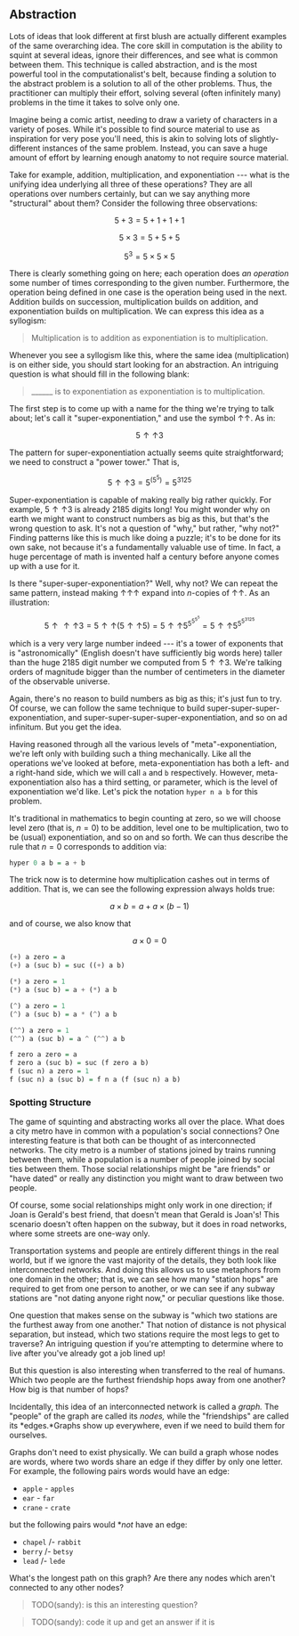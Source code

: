 ## Abstraction

Lots of ideas that look different at first blush are actually different examples
of the same overarching idea. The core skill in computation is the ability to
squint at several ideas, ignore their differences, and see what is common
between them. This technique is called abstraction, and is the most powerful
tool in the computationalist's belt, because finding a solution to the abstract
problem is a solution to all of the other problems. Thus, the practitioner can
multiply their effort, solving several (often infinitely many) problems in the
time it takes to solve only one.

Imagine being a comic artist, needing to draw a variety of characters in a
variety of poses. While it's possible to find source material to use as
inspiration for very pose you'll need, this is akin to solving lots of
slightly-different instances of the same problem. Instead, you can save a huge
amount of effort by learning enough anatomy to not require source material.

Take for example, addition, multiplication, and exponentiation --- what is the
unifying idea underlying all three of these operations? They are all operations
over numbers certainly, but can we say anything more "structural" about them?
Consider the following three observations:

$$
5 + 3 = 5 + 1 + 1 + 1
$$

$$
5 \times 3 = 5 + 5 + 5
$$

$$
5^3 = 5 \times 5 \times 5
$$

There is clearly something going on here; each operation does *an operation* some
number of times corresponding to the given number. Furthermore, the operation
being defined in one case is the operation being used in the next. Addition
builds on succession, multiplication builds on addition, and exponentiation
builds on multiplication. We can express this idea as a syllogism:

> Multiplication is to addition as exponentiation is to multiplication.

Whenever you see a syllogism like this, where the same idea (multiplication) is
on either side, you should start looking for an abstraction. An intriguing
question is what should fill in the following blank:

> ______ is to exponentiation as exponentiation is to multiplication.


The first step is to come up with a name for the thing we're trying to talk
about; let's call it "super-exponentiation," and use the symbol &uarr;&uarr;. As
in:

$$
5 \mathbin{\uparrow\uparrow} 3
$$

The pattern for super-exponentiation actually seems quite straightforward; we
need to construct a "power tower." That is,

$$
5 \mathbin{\uparrow\uparrow} 3 = 5 ^ {(5 ^ 5)} = 5 ^ {3125}
$$

Super-exponentiation is capable of making really big rather quickly. For
example, $5 \mathbin{\uparrow\uparrow} 3$ is already 2185 digits long! You might
wonder why on earth we might want to construct numbers as big as this, but
that's the wrong question to ask. It's not a question of "why," but rather, "why
not?" Finding patterns like this is much like doing a puzzle; it's to be done
for its own sake, not because it's a fundamentally valuable use of time. In
fact, a huge percentage of math is invented half a century before anyone comes
up with a use for it.

Is there "super-super-exponentiation?" Well, why not? We can repeat the same
pattern, instead making &uarr;&uarr;&uarr; expand into $n$-copies of
&uarr;&uarr;. As an illustration:

$$
5 \mathbin{\uparrow\uparrow\uparrow} 3 = 5 \mathbin{\uparrow\uparrow} (5\mathbin{\uparrow\uparrow} 5)
= 5 \mathbin{\uparrow\uparrow} 5^{5^{5^{5^5}}} = 5 \mathbin{\uparrow\uparrow} 5^{5^{5^{3125}}}
$$

which is a very very large number indeed --- it's a tower of exponents that is
"astronomically" (English doesn't have sufficiently big words here) taller than
the huge 2185 digit number we computed from $5 \mathbin{\uparrow\uparrow} 3$.
We're talking orders of magnitude bigger than the number of centimeters in the
diameter of the observable universe.

Again, there's no reason to build numbers as big as this; it's just fun to try.
Of course, we can follow the same technique to build
super-super-super-exponentiation, and super-super-super-super-exponentiation,
and so on ad infinitum. But you get the idea.

Having reasoned through all the various levels of "meta"-exponentiation, we're
left only with building such a thing mechanically. Like all the operations we've
looked at before, meta-exponentiation has both a left- and a right-hand side,
which we will call `a` and `b` respectively. However, meta-exponentiation also
has a third setting, or parameter, which is the level of exponentiation we'd
like. Let's pick the notation `hyper n a b` for this problem.

It's traditional in mathematics to begin counting at zero, so we will choose
level zero (that is, $n = 0$) to be addition, level one to be multiplication,
two to be (usual) exponentiation, and so on and so forth. We can thus describe
the rule that $n = 0$ corresponds to addition via:

```haskell
hyper 0 a b = a + b
```

The trick now is to determine how multiplication cashes out in terms of
addition. That is, we can see the following expression always holds true:

$$
a \times b = a + a \times (b - 1)
$$

and of course, we also know that

$$
a \times 0 = 0
$$


```haskell
(+) a zero = a
(+) a (suc b) = suc ((+) a b)

(*) a zero = 1
(*) a (suc b) = a + (*) a b

(^) a zero = 1
(^) a (suc b) = a * (^) a b

(^^) a zero = 1
(^^) a (suc b) = a ^ (^^) a b

f zero a zero = a
f zero a (suc b) = suc (f zero a b)
f (suc n) a zero = 1
f (suc n) a (suc b) = f n a (f (suc n) a b)
```


### Spotting Structure

The game of squinting and abstracting works all over the place. What does a city
metro have in common with a population's social connections? One interesting
feature is that both can be thought of as interconnected networks. The city
metro is a number of stations joined by trains running between them, while a
population is a number of people joined by social ties between them. Those
social relationships might be "are friends" or "have dated" or really any
distinction you might want to draw between two people.

Of course, some social relationships might only work in one direction; if Joan
is Gerald's best friend, that doesn't mean that Gerald is Joan's! This scenario
doesn't often happen on the subway, but it does in road networks, where some
streets are one-way only.

Transportation systems and people are entirely different things in the real
world, but if we ignore the vast majority of the details, they both look like
interconnected networks. And doing this allows us to use metaphors from one
domain in the other; that is, we can see how many "station hops" are required to
get from one person to another, or we can see if any subway stations are "not
dating anyone right now," or peculiar questions like those.

One question that makes sense on the subway is "which two stations are the
furthest away from one another." That notion of distance is not physical
separation, but instead, which two stations require the most legs to get to
traverse? An intriguing question if you're attempting to determine where to live
after you've already got a job lined up!

But this question is also interesting when transferred to the real of humans.
Which two people are the furthest friendship hops away from one another? How
big is that number of hops?

Incidentally, this idea of an interconnected network is called a *graph.* The
"people" of the graph are called its *nodes,* while the "friendships" are called
its *edges.*Graphs show up everywhere, even if we need to build them for
ourselves.

Graphs don't need to exist physically. We can build a graph whose nodes are
words, where two words share an edge if they differ by only one letter. For
example, the following pairs words would have an edge:

* `apple` - `apples`
* `ear` - `far`
* `crane` - `crate`

but the following pairs would **not* have an edge:

* `chapel` /- `rabbit`
* `berry` /- `betsy`
* `lead` /- `lede`

What's the longest path on this graph? Are there any nodes which aren't
connected to any other nodes?

> TODO(sandy): is this an interesting question?

> TODO(sandy): code it up and get an answer if it is


